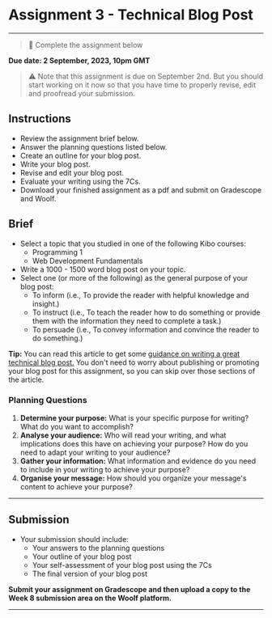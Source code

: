 # Assignment 3 - Technical Blog Post

---

> 📝 Complete the assignment below

**Due date: 2 September, 2023, 10pm GMT**

> ⚠️ Note that this assignment is due on September 2nd. But you should start working on it now so that you have time to properly revise, edit and proofread your submission.

## Instructions

- Review the assignment brief below.
- Answer the planning questions listed below.
- Create an outline for your blog post.
- Write your blog post.
- Revise and edit your blog post. 
- Evaluate your writing using the 7Cs.
- Download your finished assignment as a pdf and submit on Gradescope and Woolf.


## Brief

- Select a topic that you studied in one of the following Kibo courses:
  - Programming 1
  - Web Development Fundamentals
- Write a 1000 - 1500 word blog post on your topic.
- Select one (or more of the following) as the general purpose of your blog post:
  - To inform (i.e., To provide the reader with helpful knowledge and insight.)
  - To instruct (i.e., To teach the reader how to do something or provide them with the information they need to complete a task.)
  - To persuade (i.e., To convey information and convince the reader to do something.) 

**Tip:** You can read this article to get some [guidance on writing a great technical blog post.](https://www.freecodecamp.org/news/how-to-write-a-great-technical-blog-post-414c414b67f6/) You don't need to worry about publishing or promoting your blog post for this assignment, so you can skip over those sections of the article.


### Planning Questions

1. **Determine your purpose:** What is your specific purpose for writing? What do you want to accomplish?
2. **Analyse your audience:** Who will read your writing, and what implications does this have on achieving your purpose? How do you need to adapt your writing to your audience?
3. **Gather your information:** What information and evidence do you need to include in your writing to achieve your purpose?
4. **Organise your message:** How should you organize your message's content to achieve your purpose?
 
 ---

## Submission

- Your submission should include:
  - Your answers to the planning questions
  - Your outline of your blog post
  - Your self-assessment of your blog post using the 7Cs
  - The final version of your blog post

**Submit your assignment on Gradescope and then upload a copy to the Week 8 submission area on the Woolf platform.**

---
